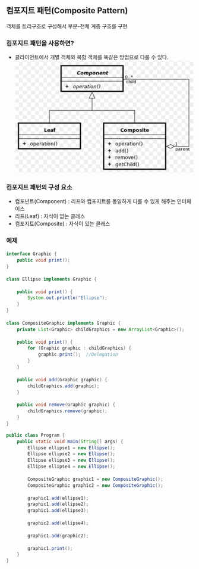 ## **컴포지트 패턴(Composite Pattern)**
객체를 트리구조로 구성해서 부분-전체 계층 구조를 구현

### 컴포지트 패턴을 사용하면?
- 클라이언트에서 개별 객체와 복합 객체를 똑같은 방법으로 다룰 수 있다.
![Alt text](../Images/composite.png)
### 컴포지트 패턴의 구성 요소
- 컴포넌트(Component) : 리프와 컴포지트를 동일하게 다룰 수 있게 해주는 인터페이스
- 리프(Leaf) : 자식이 없는 클래스
- 컴포지트(Composite) : 자식이 있는 클래스

### 예제
```java
interface Graphic {
    public void print();
}

class Ellipse implements Graphic {

    public void print() {
        System.out.println("Ellipse");
    }
}

class CompositeGraphic implements Graphic {
    private List<Graphic> childGraphics = new ArrayList<Graphic>();

    public void print() {
        for (Graphic graphic : childGraphics) {
            graphic.print();  //Delegation
        }
    }

    public void add(Graphic graphic) {
        childGraphics.add(graphic);
    }

    public void remove(Graphic graphic) {
        childGraphics.remove(graphic);
    }
}
```
```java
public class Program {
    public static void main(String[] args) {
        Ellipse ellipse1 = new Ellipse();
        Ellipse ellipse2 = new Ellipse();
        Ellipse ellipse3 = new Ellipse();
        Ellipse ellipse4 = new Ellipse();

        CompositeGraphic graphic1 = new CompositeGraphic();
        CompositeGraphic graphic2 = new CompositeGraphic();

        graphic1.add(ellipse1);
        graphic1.add(ellipse2);
        graphic1.add(ellipse3);

        graphic2.add(ellipse4);

        graphic1.add(graphic2);

        graphic1.print();
    }
}
```